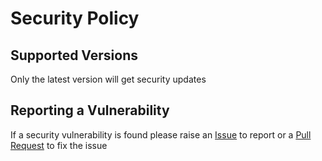 # Security Policy

## Supported Versions

Only the latest version will get security updates

## Reporting a Vulnerability

If a security vulnerability is found please raise an [Issue](https://github.com/mrjono1/ovents/issues) to report or a [Pull Request](https://github.com/mrjono1/OvenTS/pulls) to fix the issue
